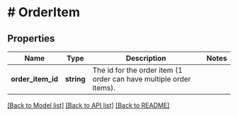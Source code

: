 # # OrderItem

## Properties

Name | Type | Description | Notes
------------ | ------------- | ------------- | -------------
**order_item_id** | **string** | The id for the order item (1 order can have multiple order items). |

[[Back to Model list]](../../README.md#models) [[Back to API list]](../../README.md#endpoints) [[Back to README]](../../README.md)
